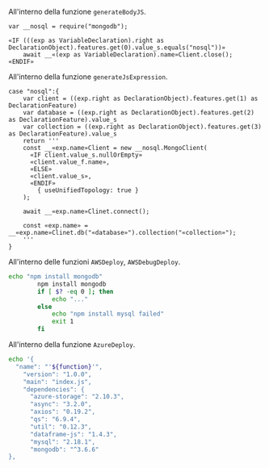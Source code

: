 All'interno della funzione `generateBodyJS`.
```node
var __nosql = require("mongodb");

«IF (((exp as VariableDeclaration).right as DeclarationObject).features.get(0).value_s.equals("nosql"))»
	await __«(exp as VariableDeclaration).name»Client.close();
«ENDIF»
```
All'interno della funzione `generateJsExpression`.
```node
case "nosql":{
	var client = ((exp.right as DeclarationObject).features.get(1) as DeclarationFeature)
	var database = ((exp.right as DeclarationObject).features.get(2) as DeclarationFeature).value_s
	var collection = ((exp.right as DeclarationObject).features.get(3) as DeclarationFeature).value_s
	return '''
	const __«exp.name»Client = new __nosql.MongoClient(
	  «IF client.value_s.nullOrEmpty»
	  «client.value_f.name»,
	  «ELSE»
	  «client.value_s»,
	  «ENDIF»
		{ useUnifiedTopology: true }
	);
							
	await __«exp.name»Clinet.connect();
				
	const «exp.name» = __«exp.name»Clinet.db("«database»").collection("«collection»");
	'''
}
```
All'interno delle funzioni `AWSDeploy`, `AWSDebugDeploy`.
```bash
echo "npm install mongodb"
		npm install mongodb
		if [ $? -eq 0 ]; then
			echo "..."
		else
			echo "npm install mysql failed"
			exit 1
		fi
```
All'interno della funzione `AzureDeploy`.
```bash
echo '{
  "name": "'${function}'",
	"version": "1.0.0",
	"main": "index.js",
	"dependencies": {
	  "azure-storage": "2.10.3",
	  "async": "3.2.0",
	  "axios": "0.19.2",
	  "qs": "6.9.4",
	  "util": "0.12.3",
	  "dataframe-js": "1.4.3",
	  "mysql": "2.18.1",
	  "mongodb": "^3.6.6"
},
```
